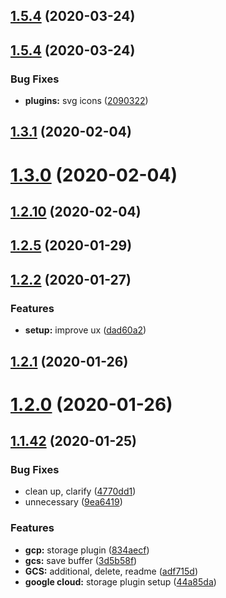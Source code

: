 ## [1.5.4](https://github.com/fiction-com/factor/compare/v1.5.7...v1.5.4) (2020-03-24)

## [1.5.4](https://github.com/fiction-com/factor/compare/v1.5.3...v1.5.4) (2020-03-24)

### Bug Fixes

- **plugins:** svg icons ([2090322](https://github.com/fiction-com/factor/commit/2090322a2868420f85a8ff914a0ee7cfa2f99b4a))

## [1.3.1](https://github.com/fiction-com/factor/compare/v1.3.0...v1.3.1) (2020-02-04)

# [1.3.0](https://github.com/fiction-com/factor/compare/v1.2.10...v1.3.0) (2020-02-04)

## [1.2.10](https://github.com/fiction-com/factor/compare/v1.2.9...v1.2.10) (2020-02-04)

## [1.2.5](https://github.com/fiction-com/factor/compare/v1.2.4...v1.2.5) (2020-01-29)

## [1.2.2](https://github.com/fiction-com/factor/compare/v1.2.1...v1.2.2) (2020-01-27)

### Features

- **setup:** improve ux ([dad60a2](https://github.com/fiction-com/factor/commit/dad60a226dadd37266e52524070a327ecd673214))

## [1.2.1](https://github.com/fiction-com/factor/compare/v1.2.0...v1.2.1) (2020-01-26)

# [1.2.0](https://github.com/fiction-com/factor/compare/v1.1.42...v1.2.0) (2020-01-26)

## [1.1.42](https://github.com/fiction-com/factor/compare/v1.1.41...v1.1.42) (2020-01-25)

### Bug Fixes

- clean up, clarify ([4770dd1](https://github.com/fiction-com/factor/commit/4770dd10a11e2dfb4507a96677ed59f6e65065af))
- unnecessary ([9ea6419](https://github.com/fiction-com/factor/commit/9ea6419b46184afd2424ef8a2417df3633b13e8e))

### Features

- **gcp:** storage plugin ([834aecf](https://github.com/fiction-com/factor/commit/834aecfd600d61c36ade24b114c40b6731b7f1a0))
- **gcs:** save buffer ([3d5b58f](https://github.com/fiction-com/factor/commit/3d5b58f8d450ba2ef96362ae9e1a7389dca34f40))
- **GCS:** additional, delete, readme ([adf715d](https://github.com/fiction-com/factor/commit/adf715db5ea72599e97b8f1a50734e577fab4372))
- **google cloud:** storage plugin setup ([44a85da](https://github.com/fiction-com/factor/commit/44a85da76b68fdf0f328c9802825f1bd14290785))

